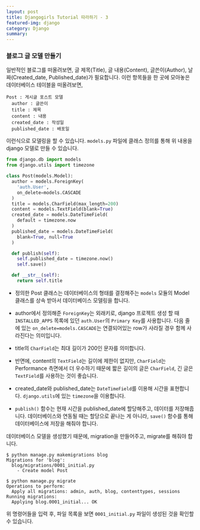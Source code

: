 ```yaml
---
layout: post
title: Djangogirls Tutorial 따라하기 - 3
featured-img: django
category: Django
summary:
---
```


### 블로그 글 모델 만들기
일반적인 블로그를 떠올려보면, 글 제목(Title), 글 내용(Content), 글쓴이(Author), 날짜(Created_date, Published_date)가 필요합니다. 이런 항목들을 한 곳에 모아놓은 데이터베이스 테이블을 떠올려보면,
```
Post : 게시글 포스트 모델
  author : 글쓴이
  title : 제목
  content : 내용
  created_date : 작성일
  published_date : 배포일
```
이런식으로 모델링을 할 수 있습니다. `models.py` 파일에 클래스 정의를 통해 위 내용을 django 모델로 만들 수 있습니다.
```python
from django.db import models
from django.utils import timezone

class Post(models.Model):
  author = models.ForeignKey(
    'auth.User',
    on_delete=models.CASCADE
  )
  title = models.CharField(max_length=200)
  content = models.TextField(blank=True)
  created_date = models.DateTimeField(
    default = timezone.now
  )
  published_date = models.DateTimeField(
    blank=True, null=True
  )

  def publish(self):
    self.published_date = timezone.now()
    self.save()

  def __str__(self):
    return self.title
```

* 정의한 Post 클래스는 데이터베이스의 형태를 결정해주는 `models` 모듈의 Model 클래스를 상속 받아서 데이터베이스 모델링을 합니다.

* author에서 정의해준 `ForeignKey`는 외래키로, django 프로젝트 생성 할 때 `INSTALLED_APPS` 목록에 있던 `auth.User`의 `Primary Key`를 사용합니다.
다음 줄에 있는 `on_delete=models.CASCADE`는 연결되어있는 row가 사라질 경우 함께 사라진다는 의미입니다.

* title의 `CharField`는 최대 길이가 200인 문자를 의미합니다.

* 반면에, content의 `TextField`는 길이에 제한이 없지만, `CharField`는 Performance 측면에서 더 우수하기 때문에 짧은 길이의 글은 `CharField`, 긴 글은 `TextField`를 사용하는 것이 좋습니다.

* created_date와 published_date는 `DateTimeField`를 이용해 시간을 표현합니다. `django.utils`에 있는 `timezone`을 이용합니다.

* `publish()` 함수는 현재 시간을 published_date에 할당해주고, 데이터를 저장해줍니다. 데이터베이스와 연동될 때는 할당으로 끝나는 게 아니라, `save()` 함수를 통해 데이터베이스에 저장을 해줘야 합니다.


데이터베이스 모델을 생성했기 때문에, migration을 만들어주고, migrate를 해줘야 합니다.
```
$ python manage.py makemigrations blog
Migrations for 'blog':
  blog/migrations/0001_initial.py
    - Create model Post

$ python manage.py migrate
Operations to perform:
  Apply all migrations: admin, auth, blog, contenttypes, sessions
Running migrations:
  Applying blog.0001_initial... OK
```
위 명령어들을 입력 후, 파일 목록을 보면 `0001_initial.py` 파일이 생성된 것을 확인할 수 있습니다.
<img>
